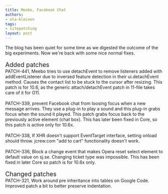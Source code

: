 ```yaml
---
title: Meebo, Facebook Chat
authors:
- ola-kleiven
tags:
- sitepatching
layout: post
---
```

The blog has been quiet for some time as we digested the outcome of the big experiments. Now we&#39;re back with some nice normal fixes.<br/><br/><span style="font-size: 140%">Added patches</span><br/>PATCH-441, Meebo tries to use detachEvent to remove listeners added with addEventListener due to inversed feature detection in their ui.detachEvent method. Causes the contact list to be stuck to the cursor after resizing. This patch is for 10.6, as the generic attach/detachEvent patch in 11-file takes care of it for O11.<br/><br/>PATCH-339, prevent Facebook chat from loosing focus when a new message arrives. They use a plug-in to play a sound and this plug-in grabs focus when the sound it played. This patch grabs focus back to the previously active element (chat box). This has later been fixed in Core, so this patch is active only for 10.6x.<br/><br/>PATCH-338, If XHR doesn&#39;t support EventTarget interface, setting onload should throw. jcrew.com &quot;add to cart&quot; functionality doesn&#39;t work.<br/><br/>PATCH-336, Block a change event that makes Opera reset select element to default value on sj.se. Changing ticket type was impossible. This has been fixed in later Core so patch is for 10.6x only.<br/> <br/><span style="font-size: 140%">Changed patches</span><br/>PATCH-321, Work around pre inheritance into tables on Google Code. Improved patch a bit to better preserve indentation.
